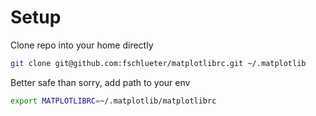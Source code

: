# Setup

Clone repo into your home directly 
```bash
git clone git@github.com:fschlueter/matplotlibrc.git ~/.matplotlib
```

Better safe than sorry, add path to your env
```bash
export MATPLOTLIBRC=~/.matplotlib/matplotlibrc
```
